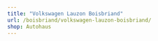 ```yaml
---
title: "Volkswagen Lauzon Boisbriand"
url: /boisbriand/volkswagen-lauzon-boisbriand/
shop: Autohaus
---
```

